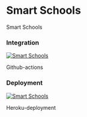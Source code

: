 # Smart Schools
Smart Schools

### Integration
[![Smart Schools](https://github.com/Rashed360/smart-schools/actions/workflows/smart-schools.yml/badge.svg)](https://github.com/Rashed360/smart-schools/actions/workflows/smart-schools.yml)

Github-actions

### Deployment
[![Smart Schools](https://heroku-badge.herokuapp.com/?app=heroku-badge)](https://smart-schools.herokuapp.com/)

Heroku-deployment
